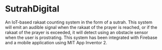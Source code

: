 # SutrahDigital
An IoT-based rakaat counting system in the form of a sutrah. This system will emit an audible signal when the rakaat of the prayer is reached, or if the rakaat of the prayer is exceeded, it will detect using an obstacle sensor when the user is prostrating. This system has been integrated with Firebase and a mobile application using MIT App Inventor 2.
